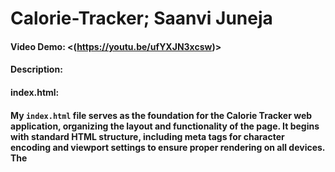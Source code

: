 # Calorie-Tracker; Saanvi Juneja
#### Video Demo:  <(https://youtu.be/ufYXJN3xcsw)>
#### Description:
#### index.html: 
#### My `index.html` file serves as the foundation for the Calorie Tracker web application, organizing the layout and functionality of the page. It begins with standard HTML structure, including meta tags for character encoding and viewport settings to ensure proper rendering on all devices. The <title> tag gives the page its name, "Calorie Tracker," which appears in the browser tab, and the `link` tag imports external styles from the `style.css` file to handle the visual design. Inside the body of the page, there is a central container that holds all the app's content. The page allows users to input meal details, including the type of meal (Breakfast, Lunch, Dinner, or Snack), the meal name, and the calories associated with it. Users can select these options via a dropdown for meal type and text input for the meal name and calorie count. There's also a button that, when clicked, adds the meal to the tracker. Additionally, a section for tracking water intake lets users input the amount of water consumed in milliliters. Another button adds this data to the log. The app features a progress bar to visually represent the user's progress towards their daily calorie goal. This progress bar updates dynamically as meals are added, and it shows messages based on how close the user is to reaching their calorie target. There is also a display showing the remaining calories to be consumed, providing instant feedback to the user. In addition to tracking meals and water intake, the page provides healthy meal suggestions across different categories like "Low Carb - High Protein," "Vegetarian," and "Vegan." Each suggestion lists the meal, its calorie content, and a link to the recipe for the user to explore further. To ensure that the data persists across sessions, the JavaScript code embedded in the page uses `localStorage` to store the user's meals and water intake. This allows the data to remain available even after the page is reloaded. The JavaScript also handles the functionality of adding and removing meals and water entries, as well as updating the progress bar and other displays dynamically based on user input. Overall, my `index.html` serves as a user-friendly interface for tracking both calories and water intake while offering helpful meal suggestions and ensuring that user data is preserved across sessions.
#### script.js:
#### The script.js file is responsible for managing the dynamic functionality of your Calorie Tracker app. It starts by setting up event listeners that ensure the page's interactive elements work as intended. The file begins by waiting for the DOM to be fully loaded using document.addEventListener('DOMContentLoaded') before executing the code, ensuring that all elements are available before they are manipulated. Within the script, key variables are defined to reference the elements from the HTML, such as the meal input, calorie input, water intake input, progress bar, and target calorie display. These variables are used throughout the code to manipulate the page based on user interaction. The script’s core functionality revolves around managing meals and water intake: Meals: When the user adds a meal by clicking the "Add Meal" button, the meal type, name, and calorie count are stored in the savedMeals array, which is also saved to localStorage for persistence. The meals are added to a log displayed on the page, where they can be edited or removed. Each meal is appended to a list (<ul id="meal-log">) with options to edit or remove. Water Intake: Similarly, when the user enters water intake (in milliliters), it is added to a list (<p id="water-intake">), and the total water intake is updated accordingly. Water logs are saved in the savedWater array and also persist in localStorage. Progress Bar: The script calculates the progress toward the target calorie goal based on the meals added. It dynamically updates a progress bar that visually represents how close the user is to reaching their daily goal. The bar’s width adjusts as calories are added, and different messages appear based on the user’s progress. Datalist for Past Meals: The script dynamically fills a datalist (<datalist id="past-meals">) with past meal entries, so users can easily reuse previously entered meals. Event Handling: The script also manages editing and removing meals and water intake. If the user clicks "Edit" on a meal or water log, the input fields are populated with the existing data, and the user can modify it. When the "Remove" button is clicked, the corresponding entry is deleted from both the display and localStorage. The script.js file ensures that the app is fully interactive, from adding meals to tracking water intake, and it keeps everything synchronized with the browser’s local storage so that the user’s data is saved across sessions.
#### style.css 
#### The style.css file is responsible for the visual design and layout of the Calorie Tracker app, controlling the look and feel of the page. It defines a clean and user-friendly design to ensure the app is visually appealing and easy to navigate. Global Styles: The file begins by setting the default font for the entire page (font-family: Arial, sans-serif) and applies some general spacing and background color to the body (background-color: #f4f4f9). This ensures the page has a light and modern look. Container and Layout: The .container class applies styles to center the main content of the page, such as setting a maximum width, adding padding, and applying a subtle box shadow for a card-like effect. This helps create a clean and well-structured layout for the app. It also rounds the corners of the container using border-radius: 8px to give it a smooth, modern appearance. Text and Headings: The h1 header, which displays the title "Calorie Tracker," is centered and given a green color (color: #4CAF50) to match the app’s branding. Other headings like h2 and h3 are styled to provide a consistent look for the various sections, such as the meal suggestions. Input Fields and Buttons: Input fields (like meal name, calorie count, and water intake) are styled to be visually consistent with uniform padding, margins, and border radius. This makes the form elements easy to interact with. Buttons are also styled with a green background color (background-color: #4CAF50) and change color slightly when hovered (button:hover), creating a visually responsive experience for the user. Progress Bar: The .progress-bar-container and .progress-bar classes define the appearance of the progress bar that shows the user’s calorie progress. The container has a light background (background: #eee) and rounded corners, while the progress bar itself is green (background: #4CAF50) and its width dynamically adjusts based on the user's calorie progress. Meal Log and Water Log: Both the meal log and water log (<ul id="meal-log"> and <ul id="water-intake">) are styled with no bullet points (list-style: none) and each log entry is given padding, a light background color, and a border. This creates a neat list of entries with clear separation between them. The list items also feature buttons for editing and removing entries, with padding and margin applied to ensure the buttons are easy to click. Diet Suggestions: The .diet-options class styles the meal suggestions section, with a clear distinction between categories like “Low Carb - High Protein,” “Vegetarian,” and “Vegan.” Each list item is styled similarly to the meal log, with meal names linked to external recipe pages. Overall, the style.css file ensures that the Calorie Tracker app has a clean, modern, and consistent design that enhances the user experience. It prioritizes readability, accessibility, and ease of interaction with the various elements on the page, from the meal and water input sections to the dynamic progress bar and meal suggestions.
